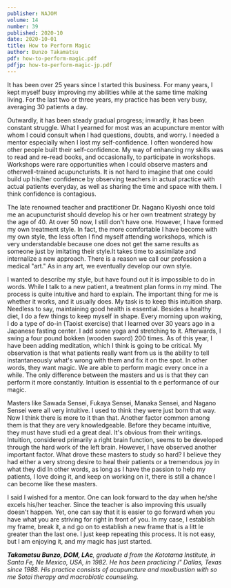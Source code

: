 ```yaml
---
publisher: NAJOM
volume: 14
number: 39
published: 2020-10
date: 2020-10-01
title: How to Perform Magic
author: Bunzo Takamatsu
pdf: how-to-perform-magic.pdf
pdfjp: how-to-perform-magic-jp.pdf
---
```


It has been over 25 years since I started this business. For many years, I kept myself busy improving my abilities while at the same time making living. For the last two or three years, my practice has been very busy, averaging 30 patients a day.

<!--more-->

Outwardly, it has been steady gradual progress; inwardly, it has been constant struggle. What I yearned for most was an acupuncture mentor with whom I could consult when I had questions, doubts, and worry. I needed a mentor especially when I lost my self-confidence. I often wondered how other people built their self-confidence. My way of enhancing rny skills was to read and re-read books, and occasionally, to participate in workshops. Workshops were rare opportunities when I could observe masters and otherwell-trained acupuncturists. It is not hard to imagine that one could build up his/her confidence by observing teachers in actual practice with actual patients everyday, as well as sharing the time and space with them. I think confidence is contagious.

The late renowned teacher and practitioner Dr. Nagano Kiyoshi once told me an acupuncturist should develop his or her own treatment strategy by the age of 40. At over 50 now, I still don't have one. However, I have formed my own treatment style. In fact, the more comfortable I have become with my own style, the less often I find myself attending workshops, which is very understandable because one does not get the same results as someone just by imitating their style.It takes time to assimilate and internalize a new approach. There is a reason we call our profession a medical "art." As in any art, we eventually develop our own style.

I wanted to describe my style, but have found out it is impossible to do in words. While I talk to a new patient, a treatment plan forms in my mind. The process is quite intuitive and hard to explain. The important thing for me is whether it works, and it usually does. My task is to keep this intuition sharp. Needless to say, maintaining good health is essential. Besides a healthy diet, I do a few things to keep myself in shape. Every morning upon waking, I do a type of do-in (Taoist exercise) that I learned over 30 years ago in a Japanese fasting center. I add some yoga and stretching to it. Afterwards, I swing a four pound bokken (wooden sword) 200 times. As of this year, I have been adding meditation, which I think is going to be critical. My observation is that what patients really want from us is the ability to tell instantaneously what's wrong with them and fix it on the spot. In other words, they want magic. We are able to perform magic every once in a while. The only difference between the masters and us is that they can perform it more constantly. Intuition is essential to th e performance of our magic.

Masters like Sawada Sensei, Fukaya Sensei, Manaka Sensei, and Nagano Sensei were all very intuitive. I used to think they were just born that way. Now I think there is more to it than that. Another factor common among them is that they are very knowledgeable. Before they became intuitive, they must have studi ed a great deal. It's obvious from their writings. Intuition, considered primarily a right brain function, seems to be developed through the hard work of the left brain. However, I have observed another important factor. What drove these masters to study so hard? I believe they had either a very strong desire to heal their patients or a tremendous joy in what they did In other words, as long as I have the passion to help my patients, I love doing it, and keep on working on it, there is still a chance I can become like these masters.

I said I wished for a mentor. One can look forward to the day when he/she excels his/her teacher. Since the teacher is also improving this usually doesn't happen. Yet, one can say that it is easier to go forward when you have what you are striving for right in front of you. In my case, I establish my frame, break it, a nd go on to establish a new frame that is a litt le greater than the last one. I just keep repeating this process. It is not easy, but I am enjoying it, and my magic has just started.

_**Takamatsu Bunzo, DOM, LAc**, graduate d from the Kototama Institute, in Santa Fe, Ne Mexico, USA, in 1982. He has been practicing i" Dallas, Texas since 1988. His practice consists of acupuncture and moxibustion with so me Sotai therapy and macrobiotic counseling._
